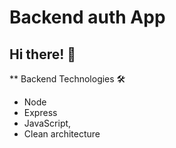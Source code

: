# Backend auth App

## Hi there! 👋

\*\* Backend Technologies 🛠

- Node
- Express
- JavaScript,
- Clean architecture
